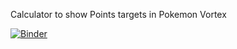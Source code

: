 Calculator to show Points targets in Pokemon Vortex

[![Binder](https://mybinder.org/badge_logo.svg)](https://mybinder.org/v2/gh/LW337/VortexExpCalc/HEAD)
